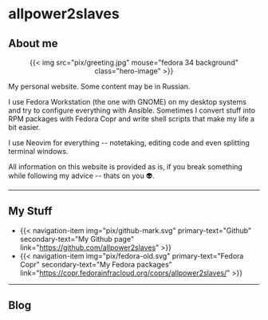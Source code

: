 # allpower2slaves

## About me

<center>{{< img src="pix/greeting.jpg" mouse="fedora 34 background" class="hero-image" >}}
</center>

My personal website. Some content may be in Russian.

I use Fedora Workstation (the one with GNOME) on my desktop systems and try to
configure everything with Ansible. Sometimes I convert stuff into RPM packages
with Fedora Copr and write shell scripts that make my life a bit easier.

I use Neovim for everything -- notetaking, editing code and even splitting terminal windows.

All information on this website is provided as is, if you break something while following my advice -- thats on you 👽.


---

## My Stuff

- {{< navigation-item img="pix/github-mark.svg" primary-text="Github" secondary-text="My Github page" link="https://github.com/allpower2slaves" >}}
- {{< navigation-item img="pix/fedora-old.svg"  primary-text="Fedora Copr" secondary-text="My Fedora packages" link="https://copr.fedorainfracloud.org/coprs/allpower2slaves/" >}}

---

## Blog

